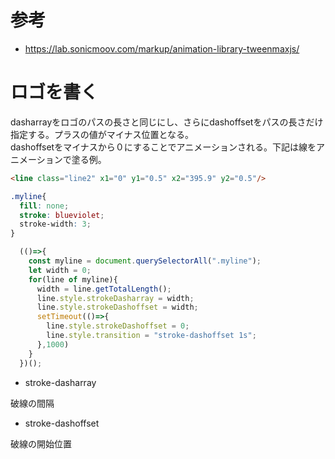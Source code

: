 # 参考

- https://lab.sonicmoov.com/markup/animation-library-tweenmaxjs/

# ロゴを書く

dasharrayをロゴのパスの長さと同じにし、さらにdashoffsetをパスの長さだけ指定する。プラスの値がマイナス位置となる。<br>
dashoffsetをマイナスから０にすることでアニメーションされる。下記は線をアニメーションで塗る例。

```html
<line class="line2" x1="0" y1="0.5" x2="395.9" y2="0.5"/>
```

```css
.myline{
  fill: none;
  stroke: blueviolet;
  stroke-width: 3;
}
```

```js
  (()=>{
    const myline = document.querySelectorAll(".myline");
    let width = 0;
    for(line of myline){
      width = line.getTotalLength();
      line.style.strokeDasharray = width;
      line.style.strokeDashoffset = width;
      setTimeout(()=>{
        line.style.strokeDashoffset = 0;
        line.style.transition = "stroke-dashoffset 1s";
      },1000)
    }
  })();
```

- stroke-dasharray

破線の間隔

- stroke-dashoffset

破線の開始位置
